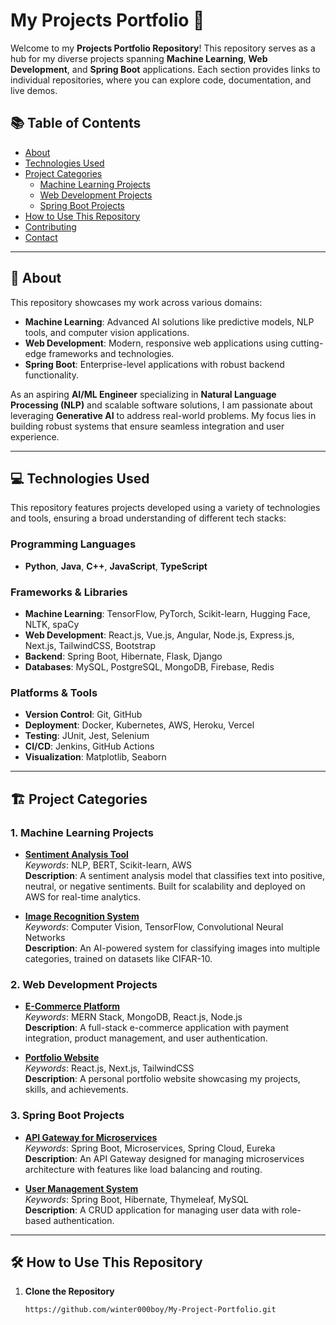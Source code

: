 # My Projects Portfolio 🚀

Welcome to my **Projects Portfolio Repository**! This repository serves as a hub for my diverse projects spanning **Machine Learning**, **Web Development**, and **Spring Boot** applications. Each section provides links to individual repositories, where you can explore code, documentation, and live demos.

## 📚 Table of Contents
- [About](#about)
- [Technologies Used](#technologies-used)
- [Project Categories](#project-categories)
  - [Machine Learning Projects](#1-machine-learning-projects)
  - [Web Development Projects](#2-web-development-projects)
  - [Spring Boot Projects](#3-spring-boot-projects)
- [How to Use This Repository](#how-to-use-this-repository)
- [Contributing](#contributing)
- [Contact](#contact)

---

## 📖 About
This repository showcases my work across various domains:
- **Machine Learning**: Advanced AI solutions like predictive models, NLP tools, and computer vision applications.
- **Web Development**: Modern, responsive web applications using cutting-edge frameworks and technologies.
- **Spring Boot**: Enterprise-level applications with robust backend functionality.

As an aspiring **AI/ML Engineer** specializing in **Natural Language Processing (NLP)** and scalable software solutions, I am passionate about leveraging **Generative AI** to address real-world problems. My focus lies in building robust systems that ensure seamless integration and user experience.

---

## 💻 Technologies Used
This repository features projects developed using a variety of technologies and tools, ensuring a broad understanding of different tech stacks:

### **Programming Languages**
- **Python**, **Java**, **C++**, **JavaScript**, **TypeScript**

### **Frameworks & Libraries**
- **Machine Learning**: TensorFlow, PyTorch, Scikit-learn, Hugging Face, NLTK, spaCy
- **Web Development**: React.js, Vue.js, Angular, Node.js, Express.js, Next.js, TailwindCSS, Bootstrap
- **Backend**: Spring Boot, Hibernate, Flask, Django
- **Databases**: MySQL, PostgreSQL, MongoDB, Firebase, Redis

### **Platforms & Tools**
- **Version Control**: Git, GitHub  
- **Deployment**: Docker, Kubernetes, AWS, Heroku, Vercel  
- **Testing**: JUnit, Jest, Selenium  
- **CI/CD**: Jenkins, GitHub Actions  
- **Visualization**: Matplotlib, Seaborn  

---

## 🏗️ Project Categories

### 1. **Machine Learning Projects**
- **[Sentiment Analysis Tool](https://github.com/yourusername/sentiment-analysis-tool)**  
  *Keywords*: NLP, BERT, Scikit-learn, AWS  
  **Description**: A sentiment analysis model that classifies text into positive, neutral, or negative sentiments. Built for scalability and deployed on AWS for real-time analytics.

- **[Image Recognition System](https://github.com/yourusername/image-recognition-system)**  
  *Keywords*: Computer Vision, TensorFlow, Convolutional Neural Networks  
  **Description**: An AI-powered system for classifying images into multiple categories, trained on datasets like CIFAR-10.

### 2. **Web Development Projects**
- **[E-Commerce Platform](https://github.com/yourusername/ecommerce-platform)**  
  *Keywords*: MERN Stack, MongoDB, React.js, Node.js  
  **Description**: A full-stack e-commerce application with payment integration, product management, and user authentication.

- **[Portfolio Website](https://github.com/yourusername/portfolio-website)**  
  *Keywords*: React.js, Next.js, TailwindCSS  
  **Description**: A personal portfolio website showcasing my projects, skills, and achievements.

### 3. **Spring Boot Projects**
- **[API Gateway for Microservices](https://github.com/yourusername/api-gateway-microservices)**  
  *Keywords*: Spring Boot, Microservices, Spring Cloud, Eureka  
  **Description**: An API Gateway designed for managing microservices architecture with features like load balancing and routing.

- **[User Management System](https://github.com/yourusername/user-management-system)**  
  *Keywords*: Spring Boot, Hibernate, Thymeleaf, MySQL  
  **Description**: A CRUD application for managing user data with role-based authentication.

---

## 🛠️ How to Use This Repository
1. **Clone the Repository**  
   ```bash
   https://github.com/winter000boy/My-Project-Portfolio.git
